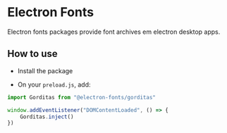 # Electron Fonts

Electron fonts packages provide font archives em electron desktop apps.

## How to use

* Install the package

* On your `preload.js`, add:

```ts
import Gorditas from "@electron-fonts/gorditas"

window.addEventListener("DOMContentLoaded", () => {
    Gorditas.inject()
})
```